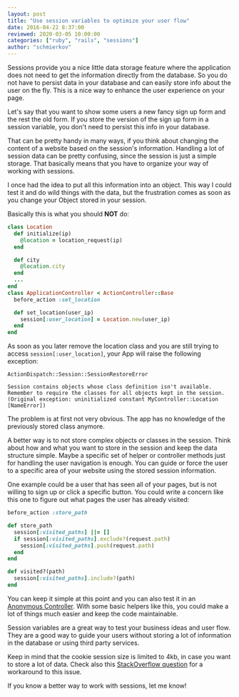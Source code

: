 ```yaml
---
layout: post
title: "Use session variables to optimize your user flow"
date: 2016-04-22 8:37:00
reviewed: 2020-03-05 10:00:00
categories: ["ruby", "rails", "sessions"]
author: "schmierkov"
---
```


Sessions provide you a nice little data storage feature where the application does not need to get the information directly from the database. So you do not have to persist data in your database and can easily store info about the user on the fly. This is a nice way to enhance the user experience on your page.

Let's say that you want to show some users a new fancy sign up form and the rest the old form. If you store the version of the sign up form in a session variable, you don't need to persist this info in your database.

<!--more-->

That can be pretty handy in many ways, if you think about changing the content of a website based on the session's information. Handling a lot of session data can be pretty confusing, since the session is just a simple storage. That basically means that you have to organize your way of working with sessions.

I once had the idea to put all this information into an object. This way I could test it and do wild things with the data, but the frustration comes as soon as you change your Object stored in your session.

Basically this is what you should **NOT** do:

```ruby
class Location
  def initialize(ip)
    @location = location_request(ip)  
  end

  def city
    @location.city
  end
  ...
end
class ApplicationController < ActionController::Base
  before_action :set_location

  def set_location(user_ip)
    session[:user_location] = Location.new(user_ip)
  end
end
```

As soon as you later remove the location class and you are still trying to access `session[:user_location]`, your App will raise the following exception:

```
ActionDispatch::Session::SessionRestoreError

Session contains objects whose class definition isn't available.
Remember to require the classes for all objects kept in the session.
(Original exception: uninitialized constant MyController::Location [NameError])
```

The problem is at first not very obvious. The app has no knowledge of the previously stored class anymore.

A better way is to not store complex objects or classes in the session. Think about how and what you want to store in the session and keep the data structure simple. Maybe a specific set of helper or controller methods just for handling the user navigation is enough. You can guide or force the user to a specific area of your website using the stored session information.

One example could be a user that has seen all of your pages, but is not willing to sign up or click a specific button. You could write a concern like this one to figure out what pages the user has already visited:

```ruby
before_action :store_path

def store_path
  session[:visited_paths] ||= []
  if session[:visited_paths].exclude?(request.path)
    session[:visited_paths].push(request.path)
  end
end

def visited?(path)
  session[:visited_paths].include?(path)
end
```

You can keep it simple at this point and you can also test it in an [Anonymous Controller](https://relishapp.com/rspec/rspec-rails/docs/controller-specs/anonymous-controller). With some basic helpers like this, you could make a lot of things much easier and keep the code maintainable.

Session variables are a great way to test your business ideas and user flow. They are a good way to guide your users without storing a lot of information in the database or using third party services.

Keep in mind that the cookie session size is limited to 4kb, in case you want to store a lot of data. Check also this [StackOverflow question](http://stackoverflow.com/questions/9473808/cookie-overflow-in-rails-application) for a workaround to this issue.

If you know a better way to work with sessions, let me know!
